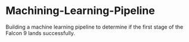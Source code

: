 # Machining-Learning-Pipeline
Building a machine learning pipeline to determine if the first stage of the Falcon 9 lands successfully.
